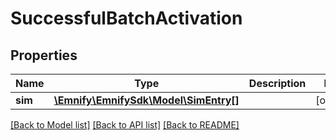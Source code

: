 # SuccessfulBatchActivation

## Properties
Name | Type | Description | Notes
------------ | ------------- | ------------- | -------------
**sim** | [**\Emnify\EmnifySdk\Model\SimEntry[]**](SimEntry.md) |  | [optional] 

[[Back to Model list]](../../README.md#documentation-for-models) [[Back to API list]](../../README.md#documentation-for-api-endpoints) [[Back to README]](../../README.md)

